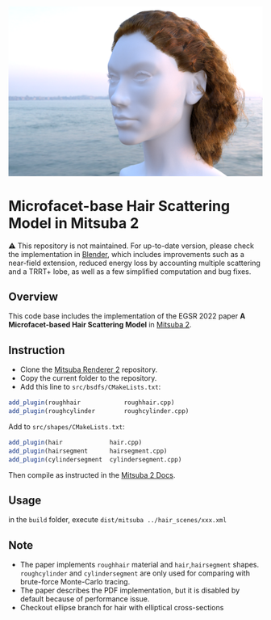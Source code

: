![Hair park scene](hair_scenes/venice_sunset_ref.png)

# Microfacet-base Hair Scattering Model in Mitsuba 2
⚠️ This repository is not maintained. For up-to-date version, please check the implementation in [Blender](https://projects.blender.org/blender/blender/src/branch/main/intern/cycles/kernel/closure/bsdf_principled_hair_huang.h), which includes improvements such as a near-field extension, reduced energy loss by accounting multiple scattering and a TRRT+ lobe, as well as a few simplified computation and bug fixes.

## Overview
This code base includes the implementation of the EGSR 2022 paper **A Microfacet-based Hair Scattering Model** in [Mitsuba 2](https://mitsuba2.readthedocs.io/en/latest/index.html).
## Instruction
- Clone the [Mitsuba Renderer 2](git@github.com:mitsuba-renderer/mitsuba2.git) repository.
- Copy the current folder to the repository.
- Add this line to `src/bsdfs/CMakeLists.txt`:
```cmake
add_plugin(roughhair            roughhair.cpp)
add_plugin(roughcylinder        roughcylinder.cpp)
```
Add to `src/shapes/CMakeLists.txt`:
```cmake
add_plugin(hair             hair.cpp)
add_plugin(hairsegment      hairsegment.cpp)
add_plugin(cylindersegment  cylindersegment.cpp)
```
Then compile as instructed in the [Mitsuba 2 Docs](https://mitsuba2.readthedocs.io/en/latest/index.html).
## Usage
in the `build` folder, execute `dist/mitsuba ../hair_scenes/xxx.xml`
## Note
- The paper implements `roughhair` material and `hair`,`hairsegment` shapes. `roughcylinder` and `cylindersegment` are only used for comparing with brute-force Monte-Carlo tracing.
- The paper describes the PDF implementation, but it is disabled by default because of performance issue.
- Checkout ellipse branch for hair with elliptical cross-sections
